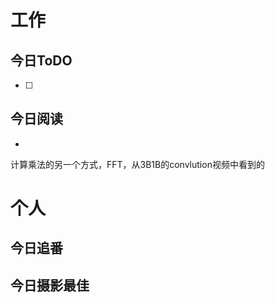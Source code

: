 # 工作
## 今日ToDO
- [ ]  

## 今日阅读
- 
计算乘法的另一个方式，FFT，从3B1B的convlution视频中看到的
# 个人
## 今日追番

## 今日摄影最佳









